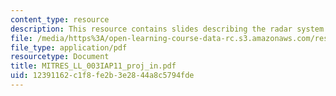 ```yaml
---
content_type: resource
description: This resource contains slides describing the radar system design.
file: /media/https%3A/open-learning-course-data-rc.s3.amazonaws.com/res-ll-003-build-a-small-radar-system-capable-of-sensing-range-doppler-and-synthetic-aperture-radar-imaging-january-iap-2011/12391162c1f8fe2b3e2844a8c5794fde_MITRES_LL_003IAP11_proj_in.pdf
file_type: application/pdf
resourcetype: Document
title: MITRES_LL_003IAP11_proj_in.pdf
uid: 12391162-c1f8-fe2b-3e28-44a8c5794fde
---
```

